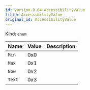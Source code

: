 ```yaml
---
id: version-0.64-AccessibilityValue
title: AccessibilityValue
original_id: AccessibilityValue
---
```


Kind: `enum`

| Name |  Value | Description |
|--|--|--|
|`Min` | 0x0  |  |
|`Max` | 0x1  |  |
|`Now` | 0x2  |  |
|`Text` | 0x3  |  |
